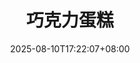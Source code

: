 ---
title: "巧克力蛋糕"
description: 
date: 2025-08-10T17:22:07+08:00
image: 
math: 
license: 
hidden: false
comments: true
draft: true
---